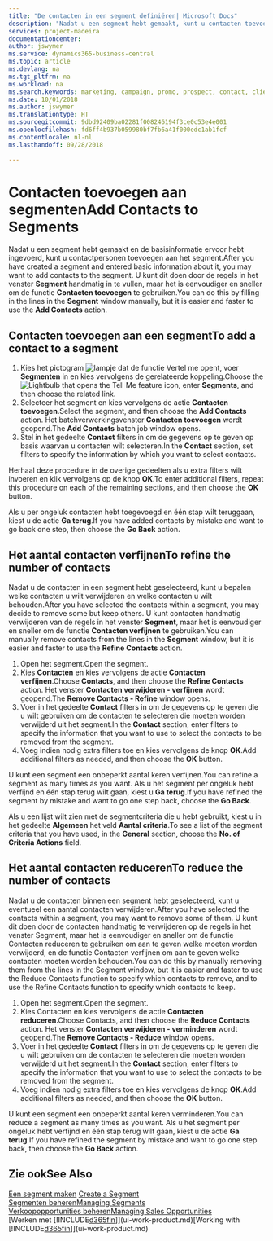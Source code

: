 ```yaml
---
title: "De contacten in een segment definiëren| Microsoft Docs"
description: "Nadat u een segment hebt gemaakt, kunt u contacten toevoegen aan het segment, bijvoorbeeld als onderdeel van een marketingcampagne die is gericht op specifieke klanten of cliënten."
services: project-madeira
documentationcenter: 
author: jswymer
ms.service: dynamics365-business-central
ms.topic: article
ms.devlang: na
ms.tgt_pltfrm: na
ms.workload: na
ms.search.keywords: marketing, campaign, promo, prospect, contact, client, customer
ms.date: 10/01/2018
ms.author: jswymer
ms.translationtype: HT
ms.sourcegitcommit: 9dbd92409ba02281f008246194f3ce0c53e4e001
ms.openlocfilehash: fd6ff4b937b059980bf7fb6a41f000edc1ab1fcf
ms.contentlocale: nl-nl
ms.lasthandoff: 09/28/2018

---
```

# <a name="add-contacts-to-segments"></a><span data-ttu-id="a4dd3-103">Contacten toevoegen aan segmenten</span><span class="sxs-lookup"><span data-stu-id="a4dd3-103">Add Contacts to Segments</span></span>
<span data-ttu-id="a4dd3-104">Nadat u een segment hebt gemaakt en de basisinformatie ervoor hebt ingevoerd, kunt u contactpersonen toevoegen aan het segment.</span><span class="sxs-lookup"><span data-stu-id="a4dd3-104">After you have created a segment and entered basic information about it, you may want to add contacts to the segment.</span></span> <span data-ttu-id="a4dd3-105">U kunt dit doen door de regels in het venster **Segment** handmatig in te vullen, maar het is eenvoudiger en sneller om de functie **Contacten toevoegen** te gebruiken.</span><span class="sxs-lookup"><span data-stu-id="a4dd3-105">You can do this by filling in the lines in the **Segment** window manually, but it is easier and faster to use the **Add Contacts** action.</span></span>

## <a name="to-add-a-contact-to-a-segment"></a><span data-ttu-id="a4dd3-106">Contacten toevoegen aan een segment</span><span class="sxs-lookup"><span data-stu-id="a4dd3-106">To add a contact to a segment</span></span>
1. <span data-ttu-id="a4dd3-107">Kies het pictogram ![lampje dat de functie Vertel me opent](media/ui-search/search_small.png "Vertel me wat u wilt doen"), voer **Segmenten** in en kies vervolgens de gerelateerde koppeling.</span><span class="sxs-lookup"><span data-stu-id="a4dd3-107">Choose the ![Lightbulb that opens the Tell Me feature](media/ui-search/search_small.png "Tell me what you want to do") icon, enter **Segments**, and then choose the related link.</span></span>  
2. <span data-ttu-id="a4dd3-108">Selecteer het segment en kies vervolgens de actie **Contacten toevoegen**.</span><span class="sxs-lookup"><span data-stu-id="a4dd3-108">Select the segment, and then choose the **Add Contacts** action.</span></span> <span data-ttu-id="a4dd3-109">Het batchverwerkingsvenster **Contacten toevoegen** wordt geopend.</span><span class="sxs-lookup"><span data-stu-id="a4dd3-109">The **Add Contacts** batch job window opens.</span></span>
3. <span data-ttu-id="a4dd3-110">Stel in het gedeelte **Contact** filters in om de gegevens op te geven op basis waarvan u contacten wilt selecteren.</span><span class="sxs-lookup"><span data-stu-id="a4dd3-110">In the **Contact** section, set filters to specify the information by which you want to select contacts.</span></span>

<span data-ttu-id="a4dd3-111">Herhaal deze procedure in de overige gedeelten als u extra filters wilt invoeren en klik vervolgens op de knop **OK**.</span><span class="sxs-lookup"><span data-stu-id="a4dd3-111">To enter additional filters, repeat this procedure on each of the remaining sections, and then choose the **OK** button.</span></span>

<span data-ttu-id="a4dd3-112">Als u per ongeluk contacten hebt toegevoegd en één stap wilt teruggaan, kiest u de actie **Ga terug**.</span><span class="sxs-lookup"><span data-stu-id="a4dd3-112">If you have added contacts by mistake and want to go back one step, then choose the **Go Back** action.</span></span>

## <a name="to-refine-the-number-of-contacts"></a><span data-ttu-id="a4dd3-113">Het aantal contacten verfijnen</span><span class="sxs-lookup"><span data-stu-id="a4dd3-113">To refine the number of contacts</span></span>
<span data-ttu-id="a4dd3-114">Nadat u de contacten in een segment hebt geselecteerd, kunt u bepalen welke contacten u wilt verwijderen en welke contacten u wilt behouden.</span><span class="sxs-lookup"><span data-stu-id="a4dd3-114">After you have selected the contacts within a segment, you may decide to remove some but keep others.</span></span> <span data-ttu-id="a4dd3-115">U kunt contacten handmatig verwijderen van de regels in het venster **Segment**, maar het is eenvoudiger en sneller om de functie **Contacten verfijnen** te gebruiken.</span><span class="sxs-lookup"><span data-stu-id="a4dd3-115">You can manually remove contacts from the lines in the **Segment** window, but it is easier and faster to use the **Refine Contacts** action.</span></span>

1. <span data-ttu-id="a4dd3-116">Open het segment.</span><span class="sxs-lookup"><span data-stu-id="a4dd3-116">Open the segment.</span></span>
2. <span data-ttu-id="a4dd3-117">Kies **Contacten** en kies vervolgens de actie **Contacten verfijnen**.</span><span class="sxs-lookup"><span data-stu-id="a4dd3-117">Choose **Contacts**, and then choose the **Refine Contacts** action.</span></span> <span data-ttu-id="a4dd3-118">Het venster **Contacten verwijderen - verfijnen** wordt geopend.</span><span class="sxs-lookup"><span data-stu-id="a4dd3-118">The **Remove Contacts - Refine** window opens.</span></span>
3. <span data-ttu-id="a4dd3-119">Voer in het gedeelte **Contact** filters in om de gegevens op te geven die u wilt gebruiken om de contacten te selecteren die moeten worden verwijderd uit het segment.</span><span class="sxs-lookup"><span data-stu-id="a4dd3-119">In the **Contact** section, enter filters to specify the information that you want to use to select the contacts to be removed from the segment.</span></span>
4. <span data-ttu-id="a4dd3-120">Voeg indien nodig extra filters toe en kies vervolgens de knop **OK**.</span><span class="sxs-lookup"><span data-stu-id="a4dd3-120">Add additional filters as needed, and then choose the **OK** button.</span></span>

<span data-ttu-id="a4dd3-121">U kunt een segment een onbeperkt aantal keren verfijnen.</span><span class="sxs-lookup"><span data-stu-id="a4dd3-121">You can refine a segment as many times as you want.</span></span> <span data-ttu-id="a4dd3-122">Als u het segment per ongeluk hebt verfijnd en één stap terug wilt gaan, kiest u **Ga terug**.</span><span class="sxs-lookup"><span data-stu-id="a4dd3-122">If you have refined the segment by mistake and want to go one step back, choose the **Go Back**.</span></span>

<span data-ttu-id="a4dd3-123">Als u een lijst wilt zien met de segmentcriteria die u hebt gebruikt, kiest u in het gedeelte **Algemeen** het veld **Aantal criteria**.</span><span class="sxs-lookup"><span data-stu-id="a4dd3-123">To see a list of the segment criteria that you have used, in the **General** section, choose the **No. of Criteria Actions** field.</span></span>

## <a name="to-reduce-the-number-of-contacts"></a><span data-ttu-id="a4dd3-124">Het aantal contacten reduceren</span><span class="sxs-lookup"><span data-stu-id="a4dd3-124">To reduce the number of contacts</span></span>
<span data-ttu-id="a4dd3-125">Nadat u de contacten binnen een segment hebt geselecteerd, kunt u eventueel een aantal contacten verwijderen.</span><span class="sxs-lookup"><span data-stu-id="a4dd3-125">After you have selected the contacts within a segment, you may want to remove some of them.</span></span> <span data-ttu-id="a4dd3-126">U kunt dit doen door de contacten handmatig te verwijderen op de regels in het venster Segment, maar het is eenvoudiger en sneller om de functie Contacten reduceren te gebruiken om aan te geven welke moeten worden verwijderd, en de functie Contacten verfijnen om aan te geven welke contacten moeten worden behouden.</span><span class="sxs-lookup"><span data-stu-id="a4dd3-126">You can do this by manually removing them from the lines in the Segment window, but it is easier and faster to use the Reduce Contacts function to specify which contacts to remove, and to use the Refine Contacts function to specify which contacts to keep.</span></span>

1. <span data-ttu-id="a4dd3-127">Open het segment.</span><span class="sxs-lookup"><span data-stu-id="a4dd3-127">Open the segment.</span></span>
2. <span data-ttu-id="a4dd3-128">Kies Contacten en kies vervolgens de actie **Contacten reduceren**.</span><span class="sxs-lookup"><span data-stu-id="a4dd3-128">Choose Contacts, and then choose the **Reduce Contacts** action.</span></span> <span data-ttu-id="a4dd3-129">Het venster **Contacten verwijderen - verminderen** wordt geopend.</span><span class="sxs-lookup"><span data-stu-id="a4dd3-129">The **Remove Contacts - Reduce** window opens.</span></span>
3. <span data-ttu-id="a4dd3-130">Voer in het gedeelte **Contact** filters in om de gegevens op te geven die u wilt gebruiken om de contacten te selecteren die moeten worden verwijderd uit het segment.</span><span class="sxs-lookup"><span data-stu-id="a4dd3-130">In the **Contact** section, enter filters to specify the information that you want to use to select the contacts to be removed from the segment.</span></span>
4. <span data-ttu-id="a4dd3-131">Voeg indien nodig extra filters toe en kies vervolgens de knop **OK**.</span><span class="sxs-lookup"><span data-stu-id="a4dd3-131">Add additional filters as needed, and then choose the **OK** button.</span></span>

<span data-ttu-id="a4dd3-132">U kunt een segment een onbeperkt aantal keren verminderen.</span><span class="sxs-lookup"><span data-stu-id="a4dd3-132">You can reduce a segment as many times as you want.</span></span> <span data-ttu-id="a4dd3-133">Als u het segment per ongeluk hebt verfijnd en één stap terug wilt gaan, kiest u de actie **Ga terug**.</span><span class="sxs-lookup"><span data-stu-id="a4dd3-133">If you have refined the segment by mistake and want to go one step back, then choose the **Go Back** action.</span></span>

## <a name="see-also"></a><span data-ttu-id="a4dd3-134">Zie ook</span><span class="sxs-lookup"><span data-stu-id="a4dd3-134">See Also</span></span>
<span data-ttu-id="a4dd3-135">[Een segment maken](marketing-how-create-segment.md) </span><span class="sxs-lookup"><span data-stu-id="a4dd3-135">[Create a Segment](marketing-how-create-segment.md) </span></span>  
[<span data-ttu-id="a4dd3-136">Segmenten beheren</span><span class="sxs-lookup"><span data-stu-id="a4dd3-136">Managing Segments</span></span>](marketing-segments.md)  
[<span data-ttu-id="a4dd3-137">Verkoopopportunities beheren</span><span class="sxs-lookup"><span data-stu-id="a4dd3-137">Managing Sales Opportunities</span></span>](marketing-manage-sales-opportunities.md)  
<span data-ttu-id="a4dd3-138">[Werken met [!INCLUDE[d365fin](includes/d365fin_md.md)]](ui-work-product.md)</span><span class="sxs-lookup"><span data-stu-id="a4dd3-138">[Working with [!INCLUDE[d365fin](includes/d365fin_md.md)]](ui-work-product.md)</span></span>  

